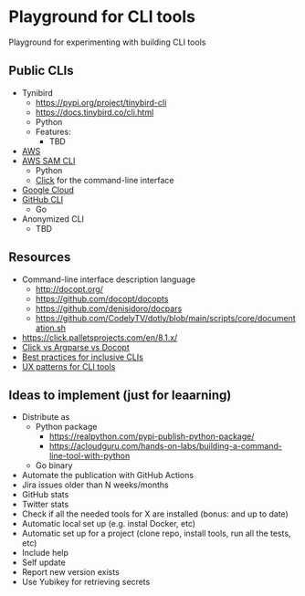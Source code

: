 # Playground for CLI tools
Playground for experimenting with building CLI tools

## Public CLIs
- Tynibird
  - https://pypi.org/project/tinybird-cli
  - https://docs.tinybird.co/cli.html
  - Python
  - Features:
    - TBD
- [AWS](https://docs.aws.amazon.com/cli/latest/)
- [AWS SAM CLI](https://github.com/aws/aws-sam-cli)
  - Python
  - [Click](https://click.palletsprojects.com/en/8.1.x/) for the command-line interface
- [Google Cloud](https://cloud.google.com/sdk/gcloud)
- [GitHub CLI](https://github.com/cli/cli)
  - Go
- Anonymized CLI
  - TBD

## Resources
- Command-line interface description language
  - http://docopt.org/
  - https://github.com/docopt/docopts
  - https://github.com/denisidoro/docpars
  - https://github.com/CodelyTV/dotly/blob/main/scripts/core/documentation.sh
- https://click.palletsprojects.com/en/8.1.x/
- [Click vs Argparse vs Docopt](https://click.palletsprojects.com/en/8.1.x/why/#why-not-docopt-etc)
- [Best practices for inclusive CLIs](https://seirdy.one/posts/2022/06/10/cli-best-practices/)
- [UX patterns for CLI tools](https://lucasfcosta.com/2022/06/01/ux-patterns-cli-tools.html)

## Ideas to implement (just for leaarning)
- Distribute as 
  - Python package
    - https://realpython.com/pypi-publish-python-package/
    - https://acloudguru.com/hands-on-labs/building-a-command-line-tool-with-python
  - Go binary
- Automate the publication with GitHub Actions
- Jira issues older than N weeks/months
- GitHub stats
- Twitter stats
- Check if all the needed tools for X are installed (bonus: and up to date)
- Automatic local set up (e.g. instal Docker, etc)
- Automatic set up for a project (clone repo, install tools, run all the tests, etc)
- Include help
- Self update
- Report new version exists
- Use Yubikey for retrieving secrets
